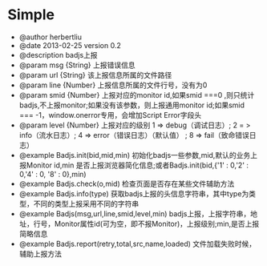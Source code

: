Simple
================
 * @author herbertliu
 * @date 2013-02-25 version 0.2
 * @description badjs上报
 * @param msg {String} 上报错误信息
 * @param url {String} 该上报信息所属的文件路径
 * @param line {Number} 上报信息所属的文件行号，没有为0
 * @param smid {Number} 上报对应的monitor id,如果smid ===0 ,则只统计badjs,不上报monitor;如果没有该参数，则上报通用monitor id;如果smid === -1，window.onerror专用，会增加Script Error字段头
 * @param level {Number} 上报对应的级别 1 => debug（调试日志）; 2 = > info（流水日志）; 4 => error（错误日志）（默认值） ; 8 => fail（致命错误日志）
 * @example Badjs.init(bid,mid,min) 初始化badjs一些参数,mid,默认的业务上报Monitor id,min 是否上报浏览器简化信息;或者Badjs.init(bid,{'1' : 0,'2' : 0,'4' : 0, '8' : 0},min)
 * @example Badjs.check(o,mid)  检查页面是否存在某些文件辅助方法
 * @example Badjs.info(type)  获取badjs上报的头信息字符串，其中type为类型，不同的类型上报采用不同的字符串
 * @example Badjs(msg,url,line,smid,level,min)  badjs上报，上报字符串，地址，行号，Monitor属性id(可为空，即不报Monitor)，上报级别;min,是否上报简略信息
 * @example Badjs.report(retry,total,src,name,loaded)  文件加载失败时候，辅助上报方法